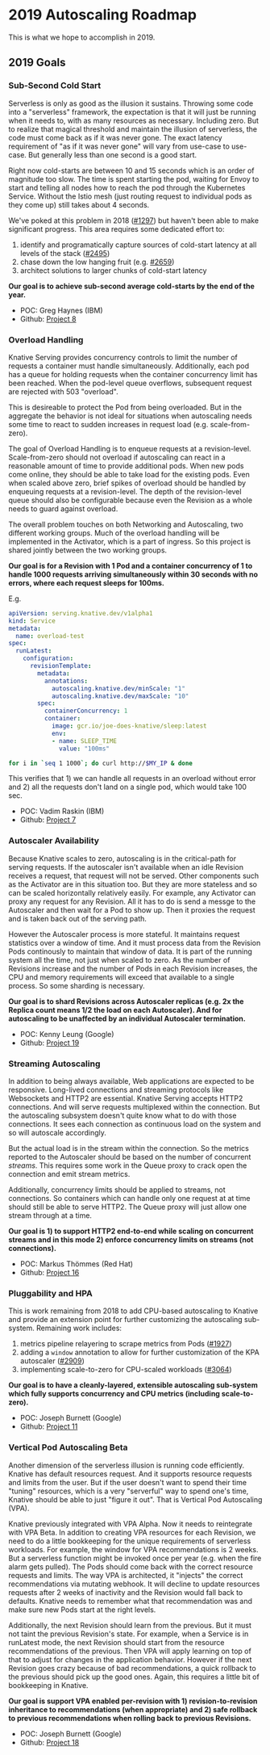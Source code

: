 # 2019 Autoscaling Roadmap

This is what we hope to accomplish in 2019.

## 2019 Goals

### Sub-Second Cold Start

Serverless is only as good as the illusion it sustains. Throwing some code into a "serverless" framework, the expectation is that it will just be running when it needs to, with as many resources as necessary. Including zero. But to realize that magical threshold and maintain the illusion of serverless, the code must come back as if it was never gone. The exact latency requirement of "as if it was never gone" will vary from use-case to use-case. But generally less than one second is a good start.

Right now cold-starts are between 10 and 15 seconds which is an order of magnitude too slow. The time is spent starting the pod, waiting for Envoy to start and telling all nodes how to reach the pod through the Kubernetes Service. Without the Istio mesh (just routing request to individual pods as they come up) still takes about 4 seconds.

We've poked at this problem in 2018 ([#1297](https://github.com/knative/serving/issues/1297)) but haven't been able to make significant progress. This area requires some dedicated effort to:

1. identify and programatically capture sources of cold-start latency at all levels of the stack ([#2495](https://github.com/knative/serving/issues/2495))
2. chase down the low hanging fruit (e.g. [#2659](https://github.com/knative/serving/issues/2659))
3. architect solutions to larger chunks of cold-start latency

**Our goal is to achieve sub-second average cold-starts by the end of the year.**

* POC: Greg Haynes (IBM)
* Github: [Project 8](https://github.com/knative/serving/projects/8)

### Overload Handling

Knative Serving provides concurrency controls to limit the number of requests a container must handle simultaneously. Additionally, each pod has a queue for holding requests when the container concurrency limit has been reached. When the pod-level queue overflows, subsequent request are rejected with 503 "overload".

This is desireable to protect the Pod from being overloaded. But in the aggregate the behavior is not ideal for situations when autoscaling needs some time to react to sudden increases in request load (e.g. scale-from-zero).

The goal of Overload Handling is to enqueue requests at a revision-level. Scale-from-zero should not overload if autoscaling can react in a reasonable amount of time to provide additional pods. When new pods come online, they should be able to take load for the existing pods. Even when scaled above zero, brief spikes of overload should be handled by enqueuing requests at a revision-level. The depth of the revision-level queue should also be configurable because even the Revision as a whole needs to guard against overload.

The overall problem touches on both Networking and Autoscaling, two different working groups. Much of the overload handling will be implemented in the Activator, which is a part of ingress. So this project is shared jointly between the two working groups.

**Our goal is for a Revision with 1 Pod and a container concurrency of 1 to handle 1000 requests arriving simultaneously within 30 seconds with no errors, where each request sleeps for 100ms.**

E.g.
```yaml
apiVersion: serving.knative.dev/v1alpha1
kind: Service
metadata:
  name: overload-test
spec:
  runLatest:
    configuration:
      revisionTemplate:
        metadata:
          annotations:
            autoscaling.knative.dev/minScale: "1"
            autoscaling.knative.dev/maxScale: "10"
        spec:
          containerConcurrency: 1
          container:
            image: gcr.io/joe-does-knative/sleep:latest
            env:
            - name: SLEEP_TIME
              value: "100ms"
```
```bash
for i in `seq 1 1000`; do curl http://$MY_IP & done
```

This verifies that 1) we can handle all requests in an overload without error and 2) all the requests don't land on a single pod, which would take 100 sec.

* POC: Vadim Raskin (IBM)
* Github: [Project 7](https://github.com/knative/serving/projects/7)

### Autoscaler Availability

Because Knative scales to zero, autoscaling is in the critical-path for serving requests. If the autoscaler isn't available when an idle Revision receives a request, that request will not be served. Other components such as the Activator are in this situation too. But they are more stateless and so can be scaled horizontally relatively easily. For example, any Activator can proxy any request for any Revision. All it has to do is send a messge to the Autoscaler and then wait for a Pod to show up. Then it proxies the request and is taken back out of the serving path.

However the Autoscaler process is more stateful. It maintains request statistics over a window of time. And it must process data from the Revision Pods continously to maintain that window of data. It is part of the running system all the time, not just when scaled to zero. As the number of Revisions increase and the number of Pods in each Revision increases, the CPU and memory requirements will exceed that available to a single process. So some sharding is necessary.

**Our goal is to shard Revisions across Autoscaler replicas (e.g. 2x the Replica count means 1/2 the load on each Autoscaler). And for autoscaling to be unaffected by an individual Autoscaler termination.**

* POC: Kenny Leung (Google)
* Github: [Project 19](https://github.com/knative/serving/projects/19)

### Streaming Autoscaling

In addition to being always available, Web applications are expected to be responsive. Long-lived connections and streaming protocols like Websockets and HTTP2 are essential. Knative Serving accepts HTTP2 connections. And will serve requests multiplexed within the connection. But the autoscaling subsystem doesn't quite know what to do with those connections. It sees each connection as continuous load on the system and so will autoscale accordingly.

But the actual load is in the stream within the connection. So the metrics reported to the Autoscaler should be based on the number of concurrent *streams*. This requires some work in the Queue proxy to crack open the connection and emit stream metrics.

Additionally, concurrency limits should be applied to streams, not connections. So containers which can handle only one request at at time should still be able to serve HTTP2. The Queue proxy will just allow one stream through at a time.

**Our goal is 1) to support HTTP2 end-to-end while scaling on concurrent streams and in this mode 2) enforce concurrency limits on streams (not connections).**

* POC: Markus Thömmes (Red Hat)
* Github: [Project 16](https://github.com/knative/serving/projects/16)

### Pluggability and HPA

This is work remaining from 2018 to add CPU-based autoscaling to Knative and provide an extension point for further customizing the autoscaling sub-system. Remaining work includes:

1. metrics pipeline relayering to scrape metrics from Pods ([#1927](https://github.com/knative/serving/issues/1927))
2. adding a `window` annotation to allow for further customization of the KPA autoscaler ([#2909](https://github.com/knative/serving/issues/2909))
3. implementing scale-to-zero for CPU-scaled workloads ([#3064](https://github.com/knative/serving/issues/3064))

**Our goal is to have a cleanly-layered, extensible autoscaling sub-system which fully supports concurrency and CPU metrics (including scale-to-zero).**

* POC: Joseph Burnett (Google)
* Github: [Project 11](https://github.com/knative/serving/projects/11)

### Vertical Pod Autoscaling Beta

Another dimension of the serverless illusion is running code efficiently. Knative has default resources request. And it supports resource requests and limits from the user. But if the user doesn't want to spend their time "tuning" resources, which is a very "serverful" way to spend one's time, Knative should be able to just "figure it out". That is Vertical Pod Autoscaling (VPA).

Knative previously integrated with VPA Alpha. Now it needs to reintegrate with VPA Beta. In addition to creating VPA resources for each Revision, we need to do a little bookkeeping for the unique requirements of serverless workloads. For example, the window for VPA recommendations is 2 weeks. But a serverless function might be invoked once per year (e.g. when the fire alarm gets pulled). The Pods should come back with the correct resource requests and limits. The way VPA is architected, it "injects" the correct recommendations via mutating webhook. It will decline to update resources requests after 2 weeks of inactivity and the Revision would fall back to defaults. Knative needs to remember what that recommendation was and make sure new Pods start at the right levels.

Additionally, the next Revision should learn from the previous. But it must not taint the previous Revision's state. For example, when a Service is in runLatest mode, the next Revision should start from the resource recommendations of the previous. Then VPA will apply learning on top of that to adjust for changes in the application behavior. However if the next Revision goes crazy because of bad recommendations, a quick rollback to the previous should pick up the good ones. Again, this requires a little bit of bookkeeping in Knative.

**Our goal is support VPA enabled per-revision with 1) revision-to-revision inheritance to recommendations (when appropriate) and 2) safe rollback to previous recommendations when rolling back to previous Revisions.**

* POC: Joseph Burnett (Google)
* Github: [Project 18](https://github.com/knative/serving/projects/18)
